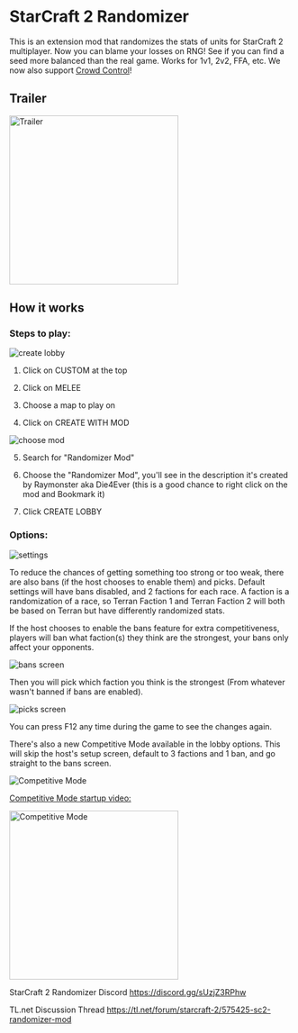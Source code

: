 # StarCraft 2 Randomizer

This is an extension mod that randomizes the stats of units for StarCraft 2 multiplayer. Now you can blame your losses on RNG! See if you can find a seed more balanced than the real game. Works for 1v1, 2v2, FFA, etc. We now also support [Crowd Control](https://crowdcontrol.live/guides/SC2Randomizer)!

## Trailer

<a href="https://www.youtube.com/watch?v=gb_XERKBfJE" target="_blank">
<img src="https://img.youtube.com/vi/gb_XERKBfJE/0.jpg" alt="Trailer" height="300"/></a>

## How it works

### Steps to play:

![create lobby](https://i.imgur.com/6dAUIuu.png)

1. Click on CUSTOM at the top

2. Click on MELEE

3. Choose a map to play on

4. Click on CREATE WITH MOD

![choose mod](https://i.imgur.com/MmUxyta.png)

5. Search for "Randomizer Mod"

6. Choose the "Randomizer Mod", you'll see in the description it's created by Raymonster aka Die4Ever (this is a good chance to right click on the mod and Bookmark it)

7. Click CREATE LOBBY

### Options:

![settings](https://i.imgur.com/Nm9d8zl.png)

To reduce the chances of getting something too strong or too weak, there are also bans (if the host chooses to enable them) and picks. Default settings will have bans disabled, and 2 factions for each race. A faction is a randomization of a race, so Terran Faction 1 and Terran Faction 2 will both be based on Terran but have differently randomized stats.

If the host chooses to enable the bans feature for extra competitiveness, players will ban what faction(s) they think are the strongest, your bans only affect your opponents.

![bans screen](https://i.imgur.com/B7NIeRS.png)

Then you will pick which faction you think is the strongest (From whatever wasn't banned if bans are enabled).

![picks screen](https://i.imgur.com/iJsTWe2.png)

You can press F12 any time during the game to see the changes again.

There's also a new Competitive Mode available in the lobby options. This will skip the host's setup screen, default to 3 factions and 1 ban, and go straight to the bans screen.

![Competitive Mode](https://user-images.githubusercontent.com/30947252/226123788-06e27243-d007-43bb-b0a5-3ff6ae6bcba2.png)

[Competitive Mode startup video:](https://youtu.be/IW71ie90UOE)

<a href="https://youtu.be/IW71ie90UOE" target="_blank">
<img src="https://img.youtube.com/vi/IW71ie90UOE/0.jpg" alt="Competitive Mode" height="300"/></a>

StarCraft 2 Randomizer Discord https://discord.gg/sUzjZ3RPhw

TL.net Discussion Thread https://tl.net/forum/starcraft-2/575425-sc2-randomizer-mod
